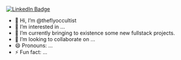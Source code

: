[![LinkedIn Badge](https://img.shields.io/badge/LinkedIn-Profile-informational?style=flat&logo=linkedin&logoColor=white&color=0D76A8)](https://www.linkedin.com/in/rin-delahaije-9750aa138/)

- 👋 Hi, I’m @theflyoccultist
- 👀 I’m interested in ...
- 🌱 I’m currently bringing to existence some new fullstack projects.
- 💞️ I’m looking to collaborate on ...
- 😄 Pronouns: ...
- ⚡ Fun fact: ...
